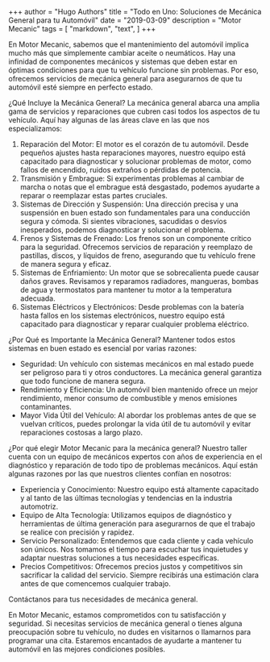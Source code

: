 +++
author = "Hugo Authors"
title = "Todo en Uno: Soluciones de Mecánica General para tu Automóvil"
date = "2019-03-09"
description = "Motor Mecanic"
tags = [
    "markdown",
    "text",
]
+++

En Motor Mecanic, sabemos que el mantenimiento del automóvil implica mucho más que simplemente cambiar aceite o neumáticos. Hay una infinidad de componentes mecánicos y sistemas que deben estar en óptimas condiciones para que tu vehículo funcione sin problemas. Por eso, ofrecemos servicios de mecánica general para asegurarnos de que tu automóvil esté siempre en perfecto estado.

¿Qué Incluye la Mecánica General?
La mecánica general abarca una amplia gama de servicios y reparaciones que cubren casi todos los aspectos de tu vehículo. Aquí hay algunas de las áreas clave en las que nos especializamos:

1. Reparación del Motor: El motor es el corazón de tu automóvil. Desde pequeños ajustes hasta reparaciones mayores, nuestro equipo está capacitado para diagnosticar y solucionar problemas de motor, como fallos de encendido, ruidos extraños o pérdidas de potencia.
2. Transmisión y Embrague: Si experimentas problemas al cambiar de marcha o notas que el embrague está desgastado, podemos ayudarte a reparar o reemplazar estas partes cruciales.
3. Sistemas de Dirección y Suspensión: Una dirección precisa y una suspensión en buen estado son fundamentales para una conducción segura y cómoda. Si sientes vibraciones, sacudidas o desvíos inesperados, podemos diagnosticar y solucionar el problema.
4. Frenos y Sistemas de Frenado: Los frenos son un componente crítico para la seguridad. Ofrecemos servicios de reparación y reemplazo de pastillas, discos, y líquidos de freno, asegurando que tu vehículo frene de manera segura y eficaz.
5. Sistemas de Enfriamiento: Un motor que se sobrecalienta puede causar daños graves. Revisamos y reparamos radiadores, mangueras, bombas de agua y termostatos para mantener tu motor a la temperatura adecuada.
6. Sistemas Eléctricos y Electrónicos: Desde problemas con la batería hasta fallos en los sistemas electrónicos, nuestro equipo está capacitado para diagnosticar y reparar cualquier problema eléctrico.

¿Por Qué es Importante la Mecánica General?
Mantener todos estos sistemas en buen estado es esencial por varias razones:

- Seguridad: Un vehículo con sistemas mecánicos en mal estado puede ser peligroso para ti y otros conductores. La mecánica general garantiza que todo funcione de manera segura.
- Rendimiento y Eficiencia: Un automóvil bien mantenido ofrece un mejor rendimiento, menor consumo de combustible y menos emisiones contaminantes.
- Mayor Vida Útil del Vehículo: Al abordar los problemas antes de que se vuelvan críticos, puedes prolongar la vida útil de tu automóvil y evitar reparaciones costosas a largo plazo.

¿Por qué elegir Motor Mecanic para la mecánica general?
Nuestro taller cuenta con un equipo de mecánicos expertos con años de experiencia en el diagnóstico y reparación de todo tipo de problemas mecánicos. Aquí están algunas razones por las que nuestros clientes confían en nosotros:

- Experiencia y Conocimiento: Nuestro equipo está altamente capacitado y al tanto de las últimas tecnologías y tendencias en la industria automotriz.
- Equipo de Alta Tecnología: Utilizamos equipos de diagnóstico y herramientas de última generación para asegurarnos de que el trabajo se realice con precisión y rapidez.
- Servicio Personalizado: Entendemos que cada cliente y cada vehículo son únicos. Nos tomamos el tiempo para escuchar tus inquietudes y adaptar nuestras soluciones a tus necesidades específicas.
- Precios Competitivos: Ofrecemos precios justos y competitivos sin sacrificar la calidad del servicio. Siempre recibirás una estimación clara antes de que comencemos cualquier trabajo.

Contáctanos para tus necesidades de mecánica general.

En Motor Mecanic, estamos comprometidos con tu satisfacción y seguridad. Si necesitas servicios de mecánica general o tienes alguna preocupación sobre tu vehículo, no dudes en visitarnos o llamarnos para programar una cita. Estaremos encantados de ayudarte a mantener tu automóvil en las mejores condiciones posibles.
